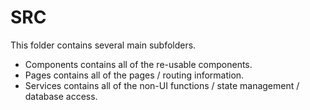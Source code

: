 # SRC

This folder contains several main subfolders.
- Components contains all of the re-usable components.
- Pages contains all of the pages / routing information.
- Services contains all of the non-UI functions / state management / database access.